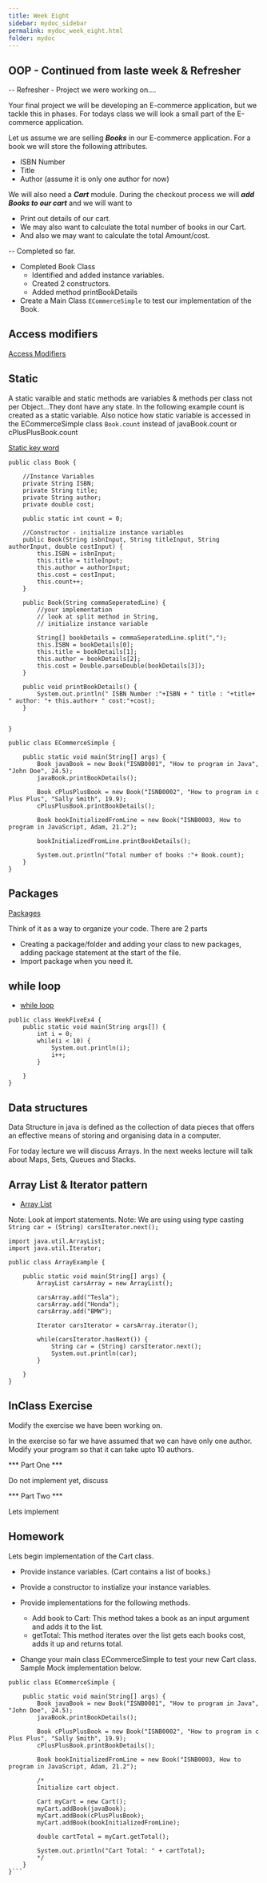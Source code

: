 ```yaml
---
title: Week Eight
sidebar: mydoc_sidebar
permalink: mydoc_week_eight.html
folder: mydoc
---
```


## OOP - Continued from laste week & Refresher

-- Refresher - Project we were working on....

Your final project we will be developing an E-commerce application, but we tackle this in phases. For todays class we will look a small part of the E-commerce application.

Let us assume we are selling ***Books*** in our E-commerce application. For a book we will store the following attributes.

* ISBN Number
* Title
* Author (assume it is only one author for now)

We will also need a ***Cart*** module. During the checkout process we will ***add Books to our cart*** and we will want to

* Print out details of our cart.
* We may also want to calculate the total number of books in our Cart.
* And also we may want to calculate the total Amount/cost.

-- Completed so far.

* Completed Book Class
  * Identified and added instance variables.
  * Created 2 constructors.
  * Added method printBookDetails
* Create a Main Class `ECommerceSimple` to test our implementation of the Book.

## Access modifiers

[Access Modifiers](https://www.w3schools.com/java/java_modifiers.asp)

## Static

A static varaible and static methods are variables & methods per class not per Object...They dont have any state. In the following example count is created as a static variable. Also notice how static variable is accessed in the ECommerceSimple class `Book.count` instead of javaBook.count or cPlusPlusBook.count

[Static key word](https://www.w3schools.com/java/java_class_methods.asp)

```text
public class Book {

    //Instance Variables
    private String ISBN;
    private String title;
    private String author;
    private double cost;

    public static int count = 0;

    //Constructor - initialize instance variables
    public Book(String isbnInput, String titleInput, String authorInput, double costInput) {
        this.ISBN = isbnInput;
        this.title = titleInput;
        this.author = authorInput;
        this.cost = costInput;
        this.count++;
    }

    public Book(String commaSeperatedLine) {
        //your implementation
        // look at split method in String,
        // initialize instance variable

        String[] bookDetails = commaSeperatedLine.split(",");
        this.ISBN = bookDetails[0];
        this.title = bookDetails[1];
        this.author = bookDetails[2];
        this.cost = Double.parseDouble(bookDetails[3]);
    }

    public void printBookDetails() {
        System.out.println(" ISBN Number :"+ISBN + " title : "+title+ " author: "+ this.author+ " cost:"+cost);
    }


}
```

```text
public class ECommerceSimple {

    public static void main(String[] args) {
        Book javaBook = new Book("ISNB0001", "How to program in Java", "John Doe", 24.5);
        javaBook.printBookDetails();

        Book cPlusPlusBook = new Book("ISNB0002", "How to program in c Plus Plus", "Sally Smith", 19.9);
        cPlusPlusBook.printBookDetails();

        Book bookInitializedFromLine = new Book("ISNB0003, How to program in JavaScript, Adam, 21.2");

        bookInitializedFromLine.printBookDetails();

        System.out.println("Total number of books :"+ Book.count);
    }
}
```

## Packages

[Packages](https://www.w3schools.com/java/java_packages.asp)

Think of it as a way to organize your code. There are 2 parts 

* Creating a package/folder and adding your class to new packages, adding package statement at the start of the file.
* Import package when you need it.

## while loop

* [while loop](https://www.w3schools.com/java/java_while_loop.asp)

```
public class WeekFiveEx4 {
    public static void main(String args[]) {
        int i = 0;
        while(i < 10) {
            System.out.println(i);
            i++;
        }

    }
}
```

## Data structures

Data Structure in java is defined as the collection of data pieces that offers an effective means of storing and organising data in a computer.

For today lecture we will discuss Arrays. In the next weeks lecture will talk about Maps, Sets, Queues and Stacks.

## Array List & Iterator pattern

* [Array List](https://www.w3schools.com/java/java_arraylist.asp)

Note: Look at import statements.
Note: We are using using type casting `String car = (String) carsIterator.next();`

```text
import java.util.ArrayList;
import java.util.Iterator;

public class ArrayExample {

    public static void main(String[] args) {
        ArrayList carsArray = new ArrayList();
        
        carsArray.add("Tesla");
        carsArray.add("Honda");
        carsArray.add("BMW");

        Iterator carsIterator = carsArray.iterator();
        
        while(carsIterator.hasNext()) {
            String car = (String) carsIterator.next();
            System.out.println(car);
        }
        
    }
}
```

## InClass Exercise

Modify the exercise we have been working on.

In the exercise so far we have assumed that we can have only one author. Modify your program so that it can take upto 10 authors.

*** Part One ***

Do not implement yet, discuss

*** Part Two ***

Lets implement


## Homework

Lets begin implementation of the Cart class.

* Provide instance variables. (Cart contains a list of books.)
* Provide a constructor to instialize your instance variables.
* Provide implementations for the following methods.
  * Add book to Cart: This method takes a book as an input argument and adds it to the list.
  * getTotal: This method iterates over the list gets each books cost, adds it up and returns total.

* Change your main class ECommerceSimple to test your new Cart class. Sample Mock implementation below.

```text
public class ECommerceSimple {

    public static void main(String[] args) {
        Book javaBook = new Book("ISNB0001", "How to program in Java", "John Doe", 24.5);
        javaBook.printBookDetails();

        Book cPlusPlusBook = new Book("ISNB0002", "How to program in c Plus Plus", "Sally Smith", 19.9);
        cPlusPlusBook.printBookDetails();

        Book bookInitializedFromLine = new Book("ISNB0003, How to program in JavaScript, Adam, 21.2");

        /*
        Initialize cart object.

        Cart myCart = new Cart();
        myCart.addBook(javaBook);
        myCart.addBook(cPlusPlusBook);
        myCart.addBook(bookInitializedFromLine);

        double cartTotal = myCart.getTotal();

        System.out.println("Cart Total: " + cartTotal);
        */
    }
}```

